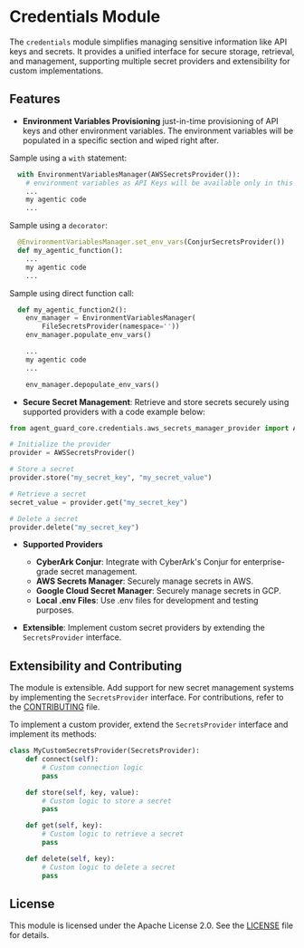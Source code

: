 # Credentials Module

The `credentials` module simplifies managing sensitive information like API keys and secrets. It provides a unified interface for secure storage, retrieval, and management, supporting multiple secret providers and extensibility for custom implementations.

## Features
- **Environment Variables Provisioning** just-in-time provisioning of API keys and other environment variables. The environment variables will be populated in a specific section and wiped right after.

Sample using a `with` statement:
```python
  with EnvironmentVariablesManager(AWSSecretsProvider()):
    # environment variables as API Keys will be available only in this section
    ...
    my agentic code
    ...
```

Sample using a `decorator`:
```python
  @EnvironmentVariablesManager.set_env_vars(ConjurSecretsProvider())
  def my_agentic_function():
    ...
    my agentic code
    ...
```

Sample using direct function call:
```python
  def my_agentic_function2():
    env_manager = EnvironmentVariablesManager(
        FileSecretsProvider(namespace=''))
    env_manager.populate_env_vars()

    ...
    my agentic code
    ...

    env_manager.depopulate_env_vars()
```

- **Secure Secret Management**: Retrieve and store secrets securely using supported providers with a code example below:

```python
from agent_guard_core.credentials.aws_secrets_manager_provider import AWSSecretsProvider

# Initialize the provider
provider = AWSSecretsProvider()

# Store a secret
provider.store("my_secret_key", "my_secret_value")

# Retrieve a secret
secret_value = provider.get("my_secret_key")

# Delete a secret
provider.delete("my_secret_key")
```
- **Supported Providers**
    - **CyberArk Conjur**: Integrate with CyberArk's Conjur for enterprise-grade secret management.
    - **AWS Secrets Manager**: Securely manage secrets in AWS.
    - **Google Cloud Secret Manager**: Securely manage secrets in GCP.
    - **Local .env Files**: Use .env files for development and testing purposes.

- **Extensible**: Implement custom secret providers by extending the `SecretsProvider` interface.

## Extensibility and Contributing
The module is extensible. Add support for new secret management systems by implementing the `SecretsProvider` interface. For contributions, refer to the [CONTRIBUTING](../../CONTRIBUTING.md) file.

To implement a custom provider, extend the `SecretsProvider` interface and implement its methods:

```python
class MyCustomSecretsProvider(SecretsProvider):
    def connect(self):
        # Custom connection logic
        pass

    def store(self, key, value):
        # Custom logic to store a secret
        pass

    def get(self, key):
        # Custom logic to retrieve a secret
        pass

    def delete(self, key):
        # Custom logic to delete a secret
        pass
```

## License
This module is licensed under the Apache License 2.0. See the [LICENSE](../../LICENSE) file for details.